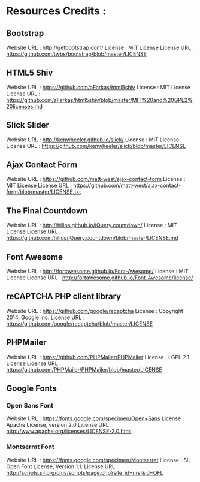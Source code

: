 # Resources Credits :

## Bootstrap

Website URL : http://getbootstrap.com/
License : MIT License
License URL : https://github.com/twbs/bootstrap/blob/master/LICENSE

## HTML5 Shiv

Website URL : https://github.com/aFarkas/html5shiv
License : MIT License
License URL : https://github.com/aFarkas/html5shiv/blob/master/MIT%20and%20GPL2%20licenses.md

## Slick Slider

Website URL : http://kenwheeler.github.io/slick/
License : MIT License
License URL : https://github.com/kenwheeler/slick/blob/master/LICENSE

## Ajax Contact Form

Website URL : https://github.com/matt-west/ajax-contact-form
License : MIT License
License URL : https://github.com/matt-west/ajax-contact-form/blob/master/LICENSE.txt

## The Final Countdown

Website URL : http://hilios.github.io/jQuery.countdown/
License : MIT License
License URL : https://github.com/hilios/jQuery.countdown/blob/master/LICENSE.md

## Font Awesome

Website URL : http://fortawesome.github.io/Font-Awesome/
License : MIT License
License URL : http://fortawesome.github.io/Font-Awesome/license/

## reCAPTCHA PHP client library

Website URL : https://github.com/google/recaptcha
License : Copyright 2014, Google Inc.
License URL : https://github.com/google/recaptcha/blob/master/LICENSE

## PHPMailer

Website URL : https://github.com/PHPMailer/PHPMailer
License : LGPL 2.1 License
License URL : https://github.com/PHPMailer/PHPMailer/blob/master/LICENSE

## Google Fonts

### Open Sans Font

Website URL : https://fonts.google.com/specimen/Open+Sans
License : Apache License, version 2.0
License URL : http://www.apache.org/licenses/LICENSE-2.0.html

### Montserrat Font

Website URL : https://fonts.google.com/specimen/Montserrat
License : SIL Open Font License, Version 1.1.
License URL : http://scripts.sil.org/cms/scripts/page.php?site_id=nrsi&id=OFL
